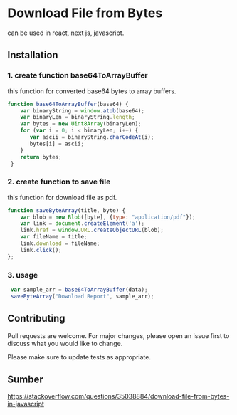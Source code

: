 # Download File from Bytes

can be used in react, next js, javascript.

## Installation

### 1. create function base64ToArrayBuffer
this function for converted base64 bytes to array buffers.

```javascript
function base64ToArrayBuffer(base64) {
    var binaryString = window.atob(base64);
    var binaryLen = binaryString.length;
    var bytes = new Uint8Array(binaryLen);
    for (var i = 0; i < binaryLen; i++) {
       var ascii = binaryString.charCodeAt(i);
       bytes[i] = ascii;
    }
    return bytes;
 }
```

### 2. create function to save file
this function for download file as pdf.

```javascript
function saveByteArray(title, byte) {
    var blob = new Blob([byte], {type: "application/pdf"});
    var link = document.createElement('a');
    link.href = window.URL.createObjectURL(blob);
    var fileName = title;
    link.download = fileName;
    link.click();
};

```
### 3. usage
```javascript
 var sample_arr = base64ToArrayBuffer(data);
 saveByteArray("Download Report", sample_arr);
```

## Contributing

Pull requests are welcome. For major changes, please open an issue first
to discuss what you would like to change.

Please make sure to update tests as appropriate.

## Sumber
https://stackoverflow.com/questions/35038884/download-file-from-bytes-in-javascript
